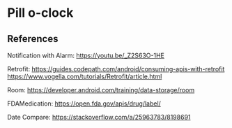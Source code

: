 # Pill o-clock 



## References
Notification with Alarm:
https://youtu.be/_Z2S63O-1HE

Retrofit:
https://guides.codepath.com/android/consuming-apis-with-retrofit
https://www.vogella.com/tutorials/Retrofit/article.html

Room:
https://developer.android.com/training/data-storage/room

FDAMedication:
https://open.fda.gov/apis/drug/label/

Date Compare:
https://stackoverflow.com/a/25963783/8198691